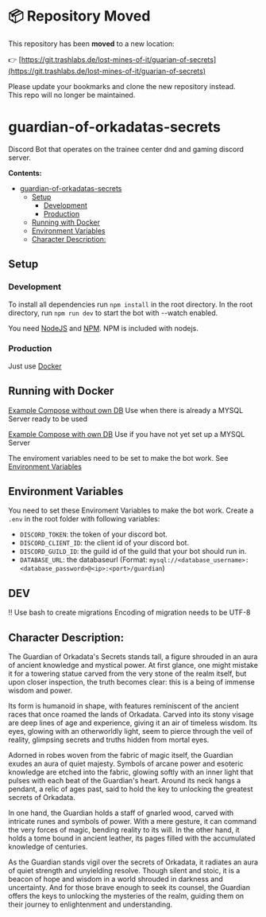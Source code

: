 # 📦 Repository Moved

This repository has been **moved** to a new location:

👉 [https://git.trashlabs.de/lost-mines-of-it/guarian-of-secrets](https://git.trashlabs.de/lost-mines-of-it/guarian-of-secrets)

Please update your bookmarks and clone the new repository instead.  
This repo will no longer be maintained.

# guardian-of-orkadatas-secrets
Discord Bot that operates on the trainee center dnd and gaming discord server.

**Contents:**

- [guardian-of-orkadatas-secrets](#guardian-of-orkadatas-secrets)
  - [Setup](#setup)
    - [Development](#development)
    - [Production](#production)
  - [Running with Docker](#running-with-docker)
  - [Environment Variables](#environment-variables)
  - [Character Description:](#character-description)


## Setup

### Development

To install all dependencies run `npm install` in the root directory.
In the root directory, run `npm run dev` to start the bot with --watch enabled.

You need [NodeJS](https://nodejs.org/en) and [NPM](https://www.npmjs.com/). NPM is included with nodejs.

### Production

Just use [Docker](#running-with-docker)

## Running with Docker

[Example Compose without own DB](/docker-compose.yml)
Use when there is already a MYSQL Server ready to be used

[Example Compose with own DB](/docker-compose-withDB.yml)
Use if you have not yet set up a MYSQL Server

The enviroment variables need to be set to make the bot work.
See [Environment Variables](#environment-variables)

## Environment Variables

You need to set these Enviroment Variables to make the bot work.
Create a `.env` in the root folder with following variables:

- `DISCORD_TOKEN`: the token of your discord bot.
- `DISCORD_CLIENT_ID`: the client id of your discord bot.
- `DISCORD_GUILD_ID`: the guild id of the guild that your bot should run in.
- `DATABASE_URL`: the databaseurl (Format: ```mysql://<database_username>:<database_password>@<ip>:<port>/guardian```)

## DEV
!! Use bash to create migrations
Encoding of migration needs to be UTF-8

## Character Description:
The Guardian of Orkadata's Secrets stands tall, a figure shrouded in an aura of ancient knowledge and mystical power. At first glance, one might mistake it for a towering statue carved from the very stone of the realm itself, but upon closer inspection, the truth becomes clear: this is a being of immense wisdom and power.

Its form is humanoid in shape, with features reminiscent of the ancient races that once roamed the lands of Orkadata. Carved into its stony visage are deep lines of age and experience, giving it an air of timeless wisdom. Its eyes, glowing with an otherworldly light, seem to pierce through the veil of reality, glimpsing secrets and truths hidden from mortal eyes.

Adorned in robes woven from the fabric of magic itself, the Guardian exudes an aura of quiet majesty. Symbols of arcane power and esoteric knowledge are etched into the fabric, glowing softly with an inner light that pulses with each beat of the Guardian's heart. Around its neck hangs a pendant, a relic of ages past, said to hold the key to unlocking the greatest secrets of Orkadata.

In one hand, the Guardian holds a staff of gnarled wood, carved with intricate runes and symbols of power. With a mere gesture, it can command the very forces of magic, bending reality to its will. In the other hand, it holds a tome bound in ancient leather, its pages filled with the accumulated knowledge of centuries.

As the Guardian stands vigil over the secrets of Orkadata, it radiates an aura of quiet strength and unyielding resolve. Though silent and stoic, it is a beacon of hope and wisdom in a world shrouded in darkness and uncertainty. And for those brave enough to seek its counsel, the Guardian offers the keys to unlocking the mysteries of the realm, guiding them on their journey to enlightenment and understanding. 
